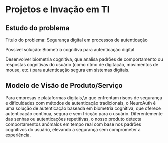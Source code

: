 # Projetos e Invação em TI

## Estudo do problema
Título do problema:
Segurança digital em processos de autenticação

Possível solução: Biometria cognitiva para autenticação digital

Desenvolver biometria cognitiva, que analisa padrões de comportamento ou respostas cognitivas do usuário (como ritmo de digitação, movimentos de mouse, etc.) para autenticação segura em sistemas digitais.

## Modelo de Visão de Produto/Serviço

Para empresas e plataformas digitais,\n
que enfrentam riscos de segurança e dificuldades com métodos de autenticação tradicionais,
o NeuroAuth
é uma solução de autenticação baseada em biometria cognitiva,
que oferece autenticação contínua, segura e sem fricção para o usuário.
Diferentemente das senhas ou autenticações repetitivas,
o nosso produto detecta comportamentos anômalos em tempo real com base nos padrões cognitivos do usuário, elevando a segurança sem comprometer a experiência.
